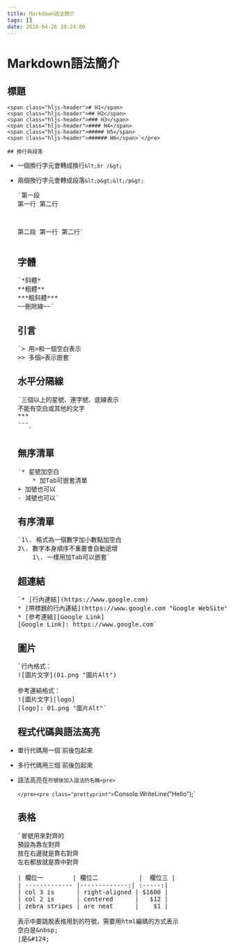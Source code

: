 ```yaml
---
title: Markdown語法簡介
tags: []
date: 2016-04-26 10:24:00
---
```


# Markdown語法簡介

## 標題

    <span class="hljs-header"># H1</span>
    <span class="hljs-header">## H2</span>
    <span class="hljs-header">### H3</span>
    <span class="hljs-header">#### H4</span>
    <span class="hljs-header">##### H5</span>
    <span class="hljs-header">###### H6</span>`</pre>

    ## 換行與段落

*   一個換行字元會轉成換行`&lt;br /&gt;`
*   兩個換行字元會轉成段落`&lt;p&gt;&lt;/p&gt;`<pre class="prettyprint">`第一段
    第一行
    第二行

    第二段
    第一行
    第二行`</pre>

    ## 字體
    <pre class="prettyprint">`<span class="hljs-emphasis">*斜體*</span>
    <span class="hljs-strong">**粗體**</span>
    <span class="hljs-strong">***粗斜體**</span>*
    ~~刪除線~~`</pre>

    ## 引言
    <pre class="prettyprint">`<span class="hljs-blockquote">&gt; 用&gt;和一個空白表示</span>
    &gt;&gt; 多個&gt;表示嵌套`</pre>

    ## 水平分隔線
    <pre class="prettyprint">`三個以上的星號、連字號、底線表示
    不能有空白或其他的文字
    <span class="hljs-header">***
    ---</span>
    <span class="hljs-emphasis">___</span>`</pre>

    ## 無序清單
    <pre class="prettyprint">`<span class="hljs-bullet">* </span>星號加空白
    <span class="hljs-code">    * 加Tab可嵌套清單</span>
    <span class="hljs-bullet">+ </span>加號也可以
    <span class="hljs-bullet">- </span>減號也可以`</pre>

    ## 有序清單
    <pre class="prettyprint">`<span class="hljs-bullet">1\. </span>格式為一個數字加小數點加空白
    <span class="hljs-bullet">2\. </span>數字本身順序不重要會自動遞增
    <span class="hljs-code">    1\. 一樣用加Tab可以嵌套</span>`</pre>

    ## 超連結
    <pre class="prettyprint">`<span class="hljs-bullet">* </span>[<span class="hljs-link_label">行內連結</span>](<span class="hljs-link_url">https://www.google.com</span>)
    <span class="hljs-bullet">* </span>[<span class="hljs-link_label">帶標題的行內連結</span>](<span class="hljs-link_url">https://www.google.com "Google WebSite"</span>)
    <span class="hljs-bullet">* </span>[<span class="hljs-link_label">參考連結</span>][<span class="hljs-link_reference">Google Link</span>]
    [<span class="hljs-link_reference">Google Link</span>]:<span class="hljs-link_url"> https://www.google.com</span>`</pre>

    ## 圖片
    <pre class="prettyprint">`行內格式：
    ![<span class="hljs-link_label">圖片文字</span>](<span class="hljs-link_url">01.png "圖片Alt"</span>)

    參考連結格式：
    ![<span class="hljs-link_label">圖片文字</span>][<span class="hljs-link_reference">logo</span>]
    [<span class="hljs-link_reference">logo</span>]:<span class="hljs-link_url"> 01.png "圖片Alt"</span>`</pre>

    ## 程式代碼與語法高亮

*   單行代碼用一個`前後包起來
*   多行代碼用三個`前後包起來
*   語法高亮在`符號後加入語法的名稱<pre>`

    `</pre><pre class="prettyprint">`Console<span class="hljs-preprocessor">.WriteLine</span>(<span class="hljs-string">"Hello"</span>)<span class="hljs-comment">;</span>`</pre>

    ## 表格
    <pre class="prettyprint">`冒號用來對齊的
    預設為靠左對齊
    放在右邊就是靠右對齊
    左右都放就是靠中對齊

    | 欄位一        | 欄位二           |  欄位三 |
    | ------------- |-------------:| :-----:|
    | col 3 is      | right-aligned | $1600 |
    | col 2 is      | centered      |   $12 |
    | zebra stripes | are neat      |    $1 |

    表示中要跳脫表格用到的符號，需要用html編碼的方式表示
    空白是&amp;nbsp;
    |是&amp;#124;